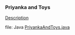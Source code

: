 ### Priyanka and Toys
[Description](https://www.hackerrank.com/challenges/priyanka-and-toys/problem)

file: Java [PriyankaAndToys.java](PriyankaAndToys.java)